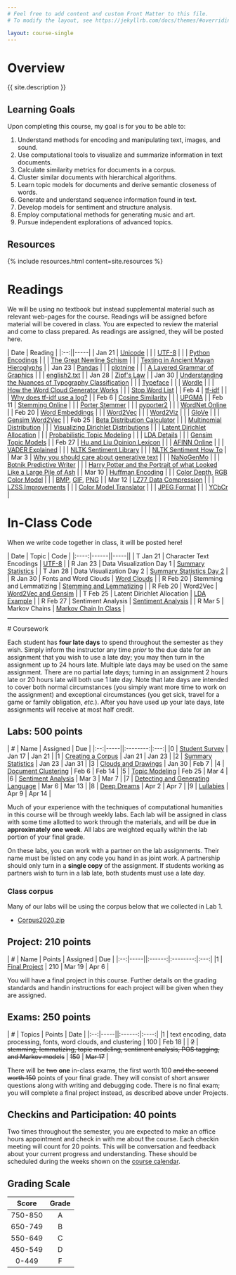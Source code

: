 ```yaml
---
# Feel free to add content and custom Front Matter to this file.
# To modify the layout, see https://jekyllrb.com/docs/themes/#overriding-theme-defaults

layout: course-single
---
```


# <a name="description">Overview</a>

{{ site.description }}

## <a name="goals">Learning Goals</a>

Upon completing this course, my goal is for you to be able to:

1. Understand methods for encoding and manipulating text, images, and sound.
1. Use computational tools to visualize and summarize information in text documents.
1. Calculate similarity metrics for documents in a corpus.
1. Cluster similar documents with hierarchical algorithms.
1. Learn topic models for documents and derive semantic closeness of words.
1. Generate and understand sequence information found in text.
1. Develop models for sentiment and structure analysis.
1. Employ computational methods for generating music and art.
1. Pursue independent explorations of advanced topics.

## <a name="resources">Resources</a>

{% include resources.html content=site.resources %}

# <a name="readings">Readings</a>

We will be using no textbook but instead supplemental material such as relevant
web-pages for the course. Readings will be assigned before material will be
covered in class. You are expected to review the material and come to class
prepared. As readings are assigned, they will be posted here.

| Date  | Reading |
|:--:||-----|
| Jan 21 | [Unicode](https://home.unicode.org/) |
| | [UTF-8](https://en.wikipedia.org/wiki/UTF-8) |
| | [Python Encodings](https://realpython.com/python-encodings-guide/) |
| | [The Great Newline Schism](https://blog.codinghorror.com/the-great-newline-schism/) |
| | [Texting in Ancient Mayan Hieroglyphs](https://www.neh.gov/humanities/2018/winter/feature/texting-in-ancient-mayan-hieroglyphs) |
| Jan 23 | [Pandas](https://pandas.pydata.org/) |
| | [plotnine](https://plotnine.readthedocs.io/en/stable/index.html) |
| | [A Layered Grammar of Graphics](https://byrneslab.net/classes/biol607/readings/wickham_layered-grammar.pdf) |
| | [english2.txt](data/english2.txt) |
| Jan 28 | [Zipf's Law](https://en.wikipedia.org/wiki/Zipf%27s_law) |
| Jan 30 | [Understanding the Nuances of Typography Classification](https://www.toptal.com/designers/typography/typeface-classification) |
| | [Typeface](https://en.wikipedia.org/wiki/Typeface) |
| | [Wordle](http://static.mrfeinberg.com/bv_ch03.pdf) |
| | [How the Word Cloud Generator Works](https://www.jasondavies.com/wordcloud/about/) |
| | [Stop Word List](data/stop-word-list.txt) |
| Feb 4 | [tf-idf](https://en.wikipedia.org/wiki/Tf%E2%80%93idf) |
| | [Why does tf-idf use a log?](https://www.quora.com/Why-does-TF-IDF-use-a-log) |
| Feb 6 | [Cosine Similarity](https://en.wikipedia.org/wiki/Cosine_similarity) |
| | [UPGMA](https://en.wikipedia.org/wiki/UPGMA) |
| Feb 11 | [Stemming Online](https://text-processing.com/demo/stem/) |
| | [Porter Stemmer](http://people.scs.carleton.ca/~armyunis/projects/KAPI/porter.pdf) |
| | [pyporter2](https://github.com/mdirolf/pyporter2) |
| | [WordNet Online](http://wordnetweb.princeton.edu/perl/webwn) |
| Feb 20 | [Word Embeddings](https://www.tensorflow.org/tutorials/text/word_embeddings) |
| | [Word2Vec](https://papers.nips.cc/paper/5021-distributed-representations-of-words-and-phrases-and-their-compositionality.pdf) |
| | [Word2Viz](https://lamyiowce.github.io/word2viz/) |
| | [GloVe](https://nlp.stanford.edu/projects/glove/) |
| | [Gensim Word2Vec](https://radimrehurek.com/gensim/models/word2vec.html) |
| Feb 25 | [Beta Distribution Calculator](http://keisan.casio.com/exec/system/1180573226) |
| | [Multinomial Distribution](https://en.wikipedia.org/wiki/Multinomial_distribution) |
| | [Visualizing Dirichlet Distributions](http://blog.bogatron.net/blog/2014/02/02/visualizing-dirichlet-distributions/) |
| | [Latent Dirichlet Allocation](https://en.wikipedia.org/wiki/Latent_Dirichlet_allocation) |
| | [Probabilistic Topic Modeling](http://www.cs.columbia.edu/~blei/papers/Blei2012.pdf) |
| | [LDA Details](https://courses.engr.illinois.edu/cs598jhm/sp2010/Slides/Lecture06.pdf) |
| | [Gensim Topic Models](https://radimrehurek.com/gensim/tut2.html) |
| Feb 27 | [Hu and Liu Opinion Lexicon](https://www.cs.uic.edu/~liub/FBS/sentiment-analysis.html#lexicon) |
| | [AFINN Online](http://darenr.github.io/afinn/#) |
| | [VADER Explained](http://comp.social.gatech.edu/papers/icwsm14.vader.hutto.pdf) |
| | [NLTK Sentiment Library](http://www.nltk.org/api/nltk.sentiment.html) |
| | [NLTK Sentiment How To](http://www.nltk.org/howto/sentiment.html) |
| Mar 3 | [Why you should care about generative text](https://hackernoon.com/why-you-should-care-about-generative-text-52496cb74beb) |
| | [NaNoGenMo](https://nanogenmo.github.io/) |
| | [Botnik Predictive Writer](https://botnik.org/apps/writer/?source=589b43f09f1100d6a871cb9c3dda71a6) |
| | [Harry Potter and the Portrait of what Looked Like a Large Pile of Ash](https://botnik.org/harry-potter-chapter/) |
| Mar 10 | [Huffman Encoding](https://en.wikipedia.org/wiki/Huffman_coding) |
| | [Color Depth](https://en.wikipedia.org/wiki/Color_depth), [RGB Color Model](https://en.wikipedia.org/wiki/RGB_color_model) |
| | [BMP](https://en.wikipedia.org/wiki/BMP_file_format), [GIF](https://en.wikipedia.org/wiki/BMP_file_format), [PNG](https://en.wikipedia.org/wiki/Portable_Network_Graphics) |
| Mar 12 | [LZ77 Data Compression](https://towardsdatascience.com/how-data-compression-works-exploring-lz77-3a2c2e06c097) |
| | [LZSS Improvements](http://web.eecs.umich.edu/~sugih/courses/eecs281/fall07/lectures/lecture11.pdf) |
| | [Color Model Translator](http://colorizer.org/) |
| | [JPEG Format](https://en.wikipedia.org/wiki/JPEG) |
| | [YCbCr](https://medium.com/breaktheloop/what-is-ycbcr-964fde85eeb3) |


# <a name="inclasscode">In-Class Code</a>

When we write code together in class, it will be posted here!

| Date | Topic | Code |
|:----:|------||-----||
| T Jan 21 | Character Text Encodings | [UTF-8](https://nbviewer.jupyter.org/url/hendrix-cs.github.io/csci270/notes/Character%20Encoding.ipynb) |
| R Jan 23 | Data Visualization Day 1 | [Summary Statistics](https://nbviewer.jupyter.org/url/hendrix-cs.github.io/csci270/notes/Summary%20Statistics.ipynb) |
| T Jan 28 | Data Visualization Day 2 | [Summary Statistics Day 2](https://nbviewer.jupyter.org/url/hendrix-cs.github.io/csci270/notes/Summary%20Statistics%20Day%202.ipynb) |
| R Jan 30 | Fonts and Word Clouds | [Word Clouds](https://nbviewer.jupyter.org/url/hendrix-cs.github.io/csci270/notes/Word%20Cloud%20In%20Class.ipynb) |
| R Feb 20 | Stemming and Lemmatizing | [Stemming and Lemmatizing](https://nbviewer.jupyter.org/url/hendrix-cs.github.io/csci270/notes/Stemming%20and%20Lemmatization.ipynb) |
| R Feb 20 | Word2Vec | [Word2Vec and Gensim](https://nbviewer.jupyter.org/url/hendrix-cs.github.io/csci270/notes/Word%20Similarity%202020.ipynb) |
| T Feb 25 | Latent Dirichlet Allocation | [LDA Example](https://nbviewer.jupyter.org/url/hendrix-cs.github.io/csci270/notes/LDA%20Example%202020.ipynb) |
| R Feb 27 | Sentiment Analysis | [Sentiment Analysis](https://nbviewer.jupyter.org/url/hendrix-cs.github.io/csci270/notes/Sentiment%20Analysis.ipynb) |
| R Mar 5 | Markov Chains | [Markov Chain In Class](https://nbviewer.jupyter.org/url/hendrix-cs.github.io/csci270/notes/Markov%20Chain%20InClass.ipynb) |

<hr>
# Coursework

Each student has **four late days** to spend throughout the semester as they wish.
Simply inform the instructor any time *prior* to the due date for an assignment
that you wish to use a late day; you may then turn in the assignment up to 24
hours late. Multiple late days may be used on the same assignment. There are no
partial late days; turning in an assignment 2 hours late or 20 hours late will
both use 1 late day. Note that late days are intended to cover both normal
circumstances (you simply want more time to work on the assignment) and
exceptional circumstances (you get sick, travel for a game or family
obligation, *etc.*). After you have used up your late days, late assignments
will receive at most half credit.

## <a name="labs">Labs</a>: 500 points

| #  | Name | Assigned | Due |
|:--:|-----||:--------:|:---:|
|0 | [Student Survey](https://forms.gle/6ebsJiBCqhQm2dFB6) | Jan 17 | Jan 21 |
|1 | [Creating a Corpus]({{site.baseurl}}/labs/corpus.html) | Jan 21 | Jan 23 |
|2 | [Summary Statistics]({{site.baseurl}}/labs/summary.html) | Jan 23 | Jan 31 |
|3 | [Clouds and Drawings]({{site.baseurl}}/labs/clouds.html) | Jan 30 | Feb 7 |
|4 | [Document Clustering](https://nbviewer.jupyter.org/url/hendrix-cs.github.io/csci270/labs/Lab%204%20-%20Document%20Clustering%202020.ipynb) | Feb 6 | Feb 14 |
|5 | [Topic Modeling]({{site.baseurl}}/labs/topic.html) | Feb 25 | Mar 4 |
|6 | [Sentiment Analysis]({{site.baseurl}}/labs/sentiment.html) | Mar 3 | Mar 7 |
|7 | [Detecting and Generating Language]({{site.baseurl}}/labs/markov.html) | Mar 6 | Mar 13 |
|8 | [Deep Dreams](https://deepdreamgenerator.com/) | Apr 2 | Apr 7 |
|9 | [Lullabies](http://sonic-pi.net/) | Apr 9 | Apr 14 |

Much of your experience with the techniques of
computational humanities in this course will be through weekly labs.
Each lab will be assigned in class with some time allotted to work through the materials, and will be due **in approximately one week**. All labs are weighted equally within the lab portion of your final grade.

On these labs, you can work with a partner on the lab assignments. Their name must be listed on any code you hand in as joint work. A partnership should only turn in a **single copy** of the assignment. If students working as partners wish to turn in a lab late, both students must use a late day.

### Class corpus

Many of our labs will be using the corpus below that we collected in Lab 1.
* [Corpus2020.zip](data/Corpus2020.zip)

## <a name="projects">Project</a>: 210 points

| #  | Name | Points | Assigned | Due |
|:--:|-----||:------:|:--------:|:---:|
|1 | [Final Project]({{site.baseurl}}/projects/project.html)  | 210  | Mar 19 | Apr 6 |

You will have a final project in this course.
Further details on the grading standards and handin instructions for each
project will be given when they are assigned.

## <a name="exams">Exams</a>: 250 points

| #  | Topics | Points | Date |
|:--:|-----||:------:|:----:|
|1 | text encoding, data processing, fonts, word clouds, and clustering | 100 | Feb 18 |
| ~~2~~ | ~~stemming, lemmatizing, topic modeling, sentiment analysis, POS tagging, and Markov models~~ | ~~150~~ | ~~Mar 17~~ |

There will be ~~two~~ **one** in-class exam~~s~~, the first worth 100 ~~and the
second worth 150~~ points of your final grade.
They will consist of short answer questions along with writing and debugging code.
There is no final exam; you will complete a final project instead, as described above under Projects.

## <a name="checkins">Checkins and Participation</a>: 40 points

Two times throughout the semester, you are expected to
make an office hours appointment and check in with me about the course. Each checkin
meeting will count for 20 points.
This will be conversation and feedback about your current progress and understanding.
These should be scheduled during the weeks shown
on the [course calendar](https://app.teamgantt.com/public/projects/calendar/2020-01-12?ids=1990087&projectIds=1990087&publicKeys=eh0JCy4TSjrP&userResourceIds=0).

## <a name="scale">Grading Scale</a>

| Score  | Grade  |
|:------:|:------:|
| 750-850  | A   |
| 650-749   | B   |
| 550-649   | C   |
| 450-549   | D   |
| 0-449     | F   |
